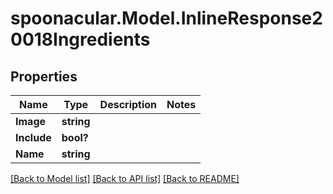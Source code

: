 # spoonacular.Model.InlineResponse20018Ingredients
## Properties

Name | Type | Description | Notes
------------ | ------------- | ------------- | -------------
**Image** | **string** |  | 
**Include** | **bool?** |  | 
**Name** | **string** |  | 

[[Back to Model list]](../README.md#documentation-for-models) [[Back to API list]](../README.md#documentation-for-api-endpoints) [[Back to README]](../README.md)

